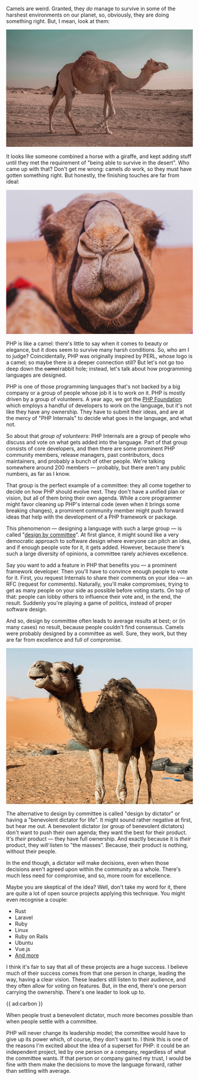 Camels are weird. Granted, they _do_ manage to survive in some of the harshest environments on our planet, so, obviously, they are doing something right. But, I mean, look at them:

![](/resources/img/blog/committee/camel3.jpg)

It looks like someone combined a horse with a giraffe, and kept adding stuff until they met the requirement of "being able to survive in the desert". Who came up with that?  Don't get me wrong: camels _do_ work, so they must have gotten something right. But honestly, the finishing touches are far from ideal:

![](/resources/img/blog/committee/camel4.jpg)

PHP is like a camel: there's little to say when it comes to beauty or elegance, but it does seem to survive many harsh conditions. So, who am I to judge? Coincidentally, PHP was originally inspired by PERL, whose logo is a camel; so maybe there _is_ a deeper connection still? But let's not go too deep down the <span style="text-decoration:line-through">camel</span>&thinsp;rabbit hole; instead, let's talk about how programming languages are designed.

PHP is one of those programming languages that's not backed by a big company or a group of people whose job it is to work on it. PHP is mostly driven by a group of volunteers. A year ago, we got the [PHP Foundation](https://thephp.foundation/) which employs a handful of developers to work on the language, but it's not like they have any ownership. They have to submit their ideas, and are at the mercy of "PHP Internals" to decide what goes in the language, and what not.

So about that _group of volunteers_: PHP Internals are a group of people who discuss and vote on what gets added into the language. Part of that group consists of core developers, and then there are some prominent PHP community members, release managers, past contributors, docs maintainers, and probably a bunch of other people. We're talking somewhere around 200 members — probably, but there aren't any public numbers, as far as I know.

That group is the perfect example of a committee: they all come together to decide on how PHP should evolve next. They don't have a unified plan or vision, but all of them bring their own agenda. While a core programmer might favor cleaning up PHP's internal code (even when it brings some breaking changes), a prominent community member might push forward ideas that help with the development of a PHP framework or package.

This phenomenon — designing a language with such a large group — is called "[design by committee](https://en.wikipedia.org/wiki/Design_by_committee)". At first glance, it might sound like a very democratic approach to software design where everyone can pitch an idea, and if enough people vote for it, it gets added. However, because there's such a large diversity of opinions, a committee rarely achieves excellence.

Say you want to add a feature in PHP that benefits you — a prominent framework developer. Then you'll have to convince enough people to vote for it. First, you request Internals to share their comments on your idea — an RFC (request for comments). Naturally, you'll make compromises, trying to get as many people on your side as possible before voting starts. On top of that: people can lobby others to influence their vote and, in the end, the result. Suddenly you're playing a game of politics, instead of proper software design. 

And so, design by committee often leads to average results at best; or (in many cases) no result, because people couldn't find consensus. Camels were probably designed by a committee as well. Sure, they work, but they are far from excellence and full of compromise.

![](/resources/img/blog/committee/camel5.jpg)

The alternative to design by committee is called "design by dictator" or having a "benevolent dictator for life". It might sound rather negative at first, but hear me out. A benevolent dictator (or group of benevolent dictators) don't want to push their own agenda; they want the best for their product. It's _their_ product — they have full ownership. And exactly because it is _their_ product, they _will_ listen to "the masses". Because, their product is nothing, without their people.

In the end though, a dictator _will_ make decisions, even when those decisions aren't agreed upon within the community as a whole. There's much less need for compromise, and so, more room for excellence.

Maybe you are skeptical of the idea? Well, don't take my word for it, there are quite a lot of open source projects applying this technique. You might even recognise a couple:

- Rust
- Laravel
- Ruby
- Linux
- Ruby on Rails
- Ubuntu
- Vue.js
- [And more](https://en.wikipedia.org/wiki/Benevolent_dictator_for_life)

I think it's fair to say that all of these projects are a huge success. I believe much of their success comes from that one person in charge, leading the way, having a clear vision. These leaders still listen to their audience, and they often allow for voting on features. But, in the end, there's one person carrying the ownership. There's one leader to look up to. 

{{ ad:carbon }}

When people trust a benevolent dictator, much more becomes possible than when people settle with a committee.

PHP will never change its leadership model; the committee would have to give up its power which, of course, they don't want to. I think this is one of the reasons I'm excited about the idea of a superset for PHP: it could be an independent project, led by one person or a company, regardless of what the committee wants. If that person or company gained my trust, I would be fine with them make the decisions to move the language forward, rather than settling with average.